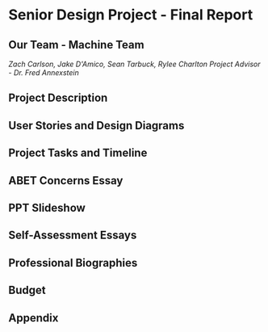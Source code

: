 # Senior Design Project - Final Report

## Our Team - Machine Team
*Zach Carlson, Jake D'Amico, Sean Tarbuck, Rylee Charlton*
*Project Advisor - Dr. Fred Annexstein*

## Project Description

## User Stories and Design Diagrams

## Project Tasks and Timeline

## ABET Concerns Essay

## PPT Slideshow

## Self-Assessment Essays

## Professional Biographies

## Budget

## Appendix
